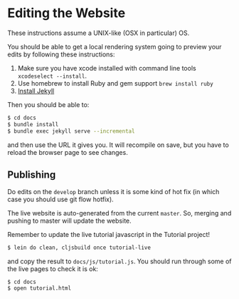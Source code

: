 # Editing the Website

These instructions assume a UNIX-like (OSX in particular) OS.

You should be able to get a local rendering system going to preview your
edits by following these instructions:

1. Make sure you have xcode installed with command line tools `xcodeselect --install`.
2. Use homebrew to install Ruby and gem support `brew install ruby`
3. [Install Jekyll](https://jekyllrb.com/docs/installation/)

Then you should be able to:

```bash
$ cd docs
$ bundle install
$ bundle exec jekyll serve --incremental
```

and then use the URL it gives you. It will recompile on save, but you have
to reload the browser page to see changes.

## Publishing

Do edits on the `develop` branch unless it is some kind of hot fix (in
which case you should use git flow hotfix).

The live website is auto-generated from the current `master`. So, merging
and pushing to master will update the website.

Remember to update the live tutorial javascript in the Tutorial project!

```bash
$ lein do clean, cljsbuild once tutorial-live
```

and copy the result to `docs/js/tutorial.js`. You should run through some of the
live pages to check it is ok:

```
$ cd docs
$ open tutorial.html
```

